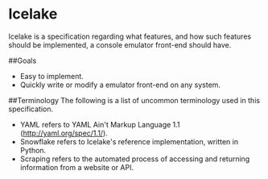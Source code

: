 Icelake
=======

Icelake is a specification regarding what features, and how such features should be implemented, a console emulator front-end should have. 

##Goals
* Easy to implement.
* Quickly write or modify a emulator front-end on any system.

##Terminology
The following is a list of uncommon terminology used in this specification.

* YAML refers to YAML Ain't Markup Language 1.1 (http://yaml.org/spec/1.1/).
* Snowflake refers to Icelake's reference implementation, written in Python. 
* Scraping refers to the automated process of accessing and returning information from a website or API.
